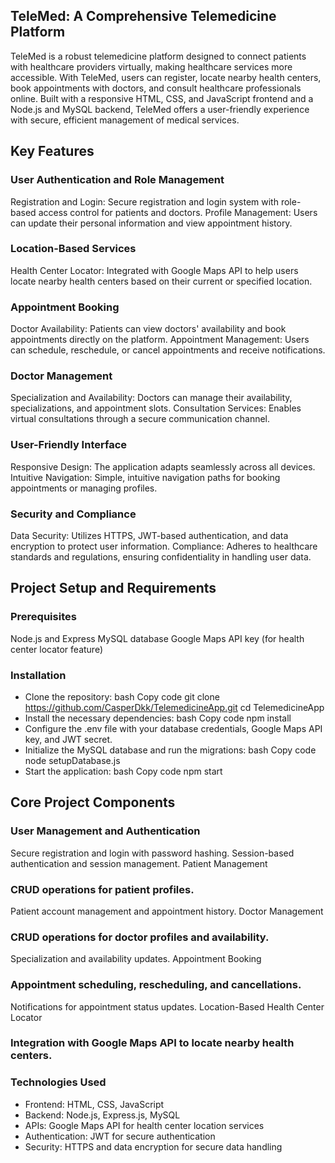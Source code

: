 ## TeleMed: A Comprehensive Telemedicine Platform
TeleMed is a robust telemedicine platform designed to connect patients with healthcare providers virtually, making healthcare services more accessible. With TeleMed, users can register, locate nearby health centers, book appointments with doctors, and consult healthcare professionals online. Built with a responsive HTML, CSS, and JavaScript frontend and a Node.js and MySQL backend, TeleMed offers a user-friendly experience with secure, efficient management of medical services.

## Key Features
### User Authentication and Role Management
Registration and Login: Secure registration and login system with role-based access control for patients and doctors.
Profile Management: Users can update their personal information and view appointment history.
### Location-Based Services
Health Center Locator: Integrated with Google Maps API to help users locate nearby health centers based on their current or specified location.
### Appointment Booking
Doctor Availability: Patients can view doctors' availability and book appointments directly on the platform.
Appointment Management: Users can schedule, reschedule, or cancel appointments and receive notifications.
### Doctor Management
Specialization and Availability: Doctors can manage their availability, specializations, and appointment slots.
Consultation Services: Enables virtual consultations through a secure communication channel.
### User-Friendly Interface
Responsive Design: The application adapts seamlessly across all devices.
Intuitive Navigation: Simple, intuitive navigation paths for booking appointments or managing profiles.
### Security and Compliance
Data Security: Utilizes HTTPS, JWT-based authentication, and data encryption to protect user information.
Compliance: Adheres to healthcare standards and regulations, ensuring confidentiality in handling user data.
## Project Setup and Requirements
### Prerequisites
Node.js and Express
MySQL database
Google Maps API key (for health center locator feature)
### Installation
- Clone the repository:
bash
Copy code
git clone https://github.com/CasperDkk/TelemedicineApp.git
cd TelemedicineApp
- Install the necessary dependencies:
bash
Copy code
npm install
- Configure the .env file with your database credentials, Google Maps API key, and JWT secret.
- Initialize the MySQL database and run the migrations:
bash
Copy code
node setupDatabase.js
- Start the application:
bash
Copy code
npm start
## Core Project Components
### User Management and Authentication

Secure registration and login with password hashing.
Session-based authentication and session management.
Patient Management

### CRUD operations for patient profiles.
Patient account management and appointment history.
Doctor Management

### CRUD operations for doctor profiles and availability.
Specialization and availability updates.
Appointment Booking

### Appointment scheduling, rescheduling, and cancellations.
Notifications for appointment status updates.
Location-Based Health Center Locator

### Integration with Google Maps API to locate nearby health centers.
### Technologies Used
- Frontend: HTML, CSS, JavaScript
- Backend: Node.js, Express.js, MySQL
- APIs: Google Maps API for health center location services
- Authentication: JWT for secure authentication
- Security: HTTPS and data encryption for secure data handling
